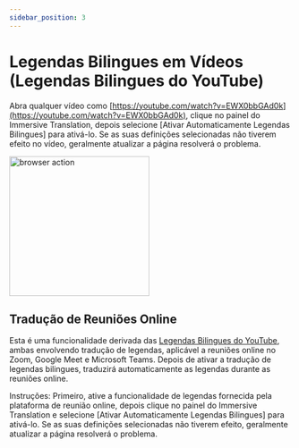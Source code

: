 ```yaml
---
sidebar_position: 3
---
```


# Legendas Bilingues em Vídeos (Legendas Bilingues do YouTube)

Abra qualquer vídeo como [https://youtube.com/watch?v=EWX0bbGAd0k](https://youtube.com/watch?v=EWX0bbGAd0k), clique no painel do Immersive Translation, depois selecione [Ativar Automaticamente Legendas Bilingues] para ativá-lo. Se as suas definições selecionadas não tiverem efeito no vídeo, geralmente atualizar a página resolverá o problema.

<img src="https://s.immersivetranslate.com/static/official-static/assets/video-subtitle.png" alt="browser action" width="250" />

## Tradução de Reuniões Online

Esta é uma funcionalidade derivada das [Legendas Bilingues do YouTube](#youtube-bilingual-subtitles), ambas envolvendo tradução de legendas, aplicável a reuniões online no Zoom, Google Meet e Microsoft Teams. Depois de ativar a tradução de legendas bilingues, traduzirá automaticamente as legendas durante as reuniões online.

Instruções: Primeiro, ative a funcionalidade de legendas fornecida pela plataforma de reunião online, depois clique no painel do Immersive Translation e selecione [Ativar Automaticamente Legendas Bilingues] para ativá-lo. Se as suas definições selecionadas não tiverem efeito, geralmente atualizar a página resolverá o problema.

